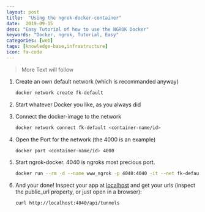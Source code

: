 ```yaml
---
layout: post
title:  "Using the ngrok-docker-container"
date:  2019-09-15
desc: "Easy Tutorial of how to use the NGROK Docker"
keywords: "Docker, ngrok, Tutorial, Easy"
categories: [web]
tags: [knowledge-base,infrastructure]
icon: fa-code
---
```


> More Text will follow

1. Create an own default network (which is recommanded anyway)

   ```bash
   docker network create fk-default
   ```

2. Start whatever Docker you like, as you always did

3. Connect the docker-image to the network

   ```bash
   docker network connect fk-default <container-name/id>
   ```

4. Open the Port for the network (the 4000 is an example)

   ```bash
   docker port <container-name/id> 4000
   ```

5. Start ngrok-docker. 4040 is ngroks most precious port.

   ```bash
   docker run --rm -d --name www_ngrok -p 4040:4040 -it --net fk-default wernight/ngrok ngrok http <container-name/id>:4000
   ```

6. And your done! Inspect your app at [localhost](http://localhost:4040/inspect/http) and get your urls (inspect the public_url property, or just open in a browser):

   ```bash
   curl http://localhost:4040/api/tunnels
   ```

   
